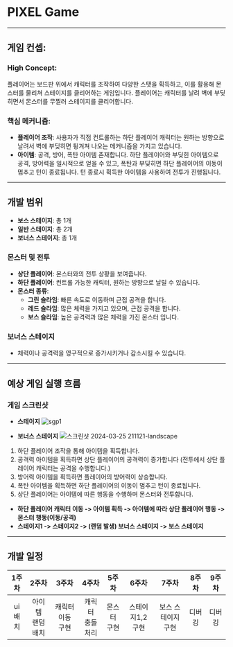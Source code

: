 # PIXEL Game
********
## 게임 컨셉:
### High Concept:
플레이어는 보드판 위에서 캐릭터를 조작하여 다양한 스탯을 획득하고, 이를 활용해 몬스터를 물리쳐 스테이지를 클리어하는 게임입니다. 플레이어는 캐릭터를 날려 벽에 부딪히면서 몬스터를 무찔러 스테이지를 클리어합니다.

### 핵심 메커니즘:
- **플레이어 조작**: 사용자가 직접 컨트롤하는 하단 플레이어 캐릭터는 원하는 방향으로 날려서 벽에 부딪히면 튕겨져 나오는 메커니즘을 가지고 있습니다.
- **아이템**: 공격, 방어, 폭탄 아이템 존재합니다.
하단 플레이어와 부딪힌 아이템으로 공격, 방어력을 일시적으로 얻을 수 있고, 폭탄과 부딪히면 하단 플레이어의 이동이 멈추고 턴이 종료됩니다. 턴 종료시 획득한 아이템을 사용하여 전투가 진행됩니다.

********
## 개발 범위
- **보스 스테이지**:   총 1개
- **일반 스테이지**:   총 2개
- **보너스 스테이지**: 총 1개

### 몬스터 및 전투
- **상단 플레이어**: 몬스터와의 전투 상황을 보여줍니다.
- **하단 플레이어**: 컨트롤 가능한 캐릭터, 원하는 방향으로 날릴 수 있습니다.
- **몬스터 종류**:
  - **그린 슬라임**: 빠른 속도로 이동하며 근접 공격을 합니다.
  - **레드 슬라임**: 많은 체력을 가지고 있으며, 근접 공격을 합니다.
  - **보스 슬라임**: 높은 공격력과 많은 체력을 가진 몬스터 입니다.
### 보너스 스테이지
- 체력이나 공격력을 영구적으로 증가시키거나 감소시킬 수 있습니다.
********
## 예상 게임 실행 흐름
### 게임 스크린샷
- **스테이지**
![sgp1](https://github.com/ojh6507/SPGTermProject/assets/45549589/1dfdb466-2f36-496f-b73c-cffcb4972197)

- **보너스 스테이지**
![스크린샷 2024-03-25 211121-landscape](https://github.com/ojh6507/SPGTermProject/assets/45549589/fab87c8a-e24a-4655-a1d6-93951577a097)

1. 하단 플레이어 조작을 통해 아이템을 획득합니다.
2. 공격력 아이템을 획득하면 상단 플레이어의 공격력이 증가합니다 (전투에서 상단 플레이어 캐릭터는 공격을 수행합니다.)
3. 방어력 아이템을 획득하면 플레이어의 방어력이 상승합니다.
4. 폭탄 아이템을 획득하면 하단 플레이어의 이동이 멈추고 턴이 종료됩니다.
5. 상단 플레이어는 아이템에 따른 행동을 수행하며 몬스터와 전투합니다.
- **하단 플레이어 캐릭터 이동 -> 아이템 획득 -> 아이템에 따라 상단 플레이어 행동 -> 몬스터 행동(이동/공격)**
- **스테이지1 -> 스테이지2 -> (랜덤 발생) 보너스 스테이지 -> 보스 스테이지**
********
## 개발 일정
| 1주차   | 2주차       | 3주차        | 4주차         | 5주차     | 6주차            | 7주차          | 8주차  | 9주차  |
|:-------:|:-----------:|:------------:|:-------------:|:---------:|:----------------:|:--------------:|:------:|:------:|
| ui<br>배치  | 아이템<br>랜덤 배치 | 캐릭터 이동<br>구현 | 캐릭터<br>충돌 처리 | 몬스터<br>구현 | 스테이지1,2<br>구현 | 보스 스테이지<br>구현 |디버깅|디버깅|


